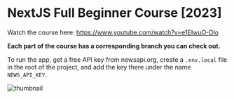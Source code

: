 # NextJS Full Beginner Course [2023]

Watch the course here: https://www.youtube.com/watch?v=e1EIwuO-Dlo

**Each part of the course has a corresponding branch you can check out.**

To run the app, get a free API key from newsapi.org, create a `.env.local` file in the root of the project, and add the key there under the name `NEWS_API_KEY`.

![thumbnail](https://user-images.githubusercontent.com/52977034/221343398-cc930f13-dc5e-43e7-a174-9a5df4681bc3.png)
